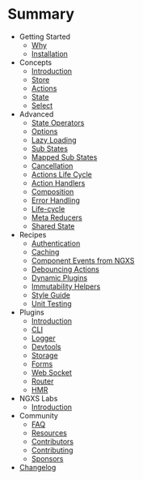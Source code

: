 # Summary

- Getting Started
  - [Why](introduction/why.md)
  - [Installation](introduction/installation.md)
- Concepts
  - [Introduction](concepts/intro.md)
  - [Store](concepts/store.md)
  - [Actions](concepts/actions.md)
  - [State](concepts/state.md)
  - [Select](concepts/select.md)
- Advanced
  - [State Operators](advanced/operators.md)
  - [Options](advanced/options.md)
  - [Lazy Loading](advanced/lazy.md)
  - [Sub States](advanced/sub-states.md)
  - [Mapped Sub States](advanced/mapped-sub-states.md)
  - [Cancellation](advanced/cancellation.md)
  - [Actions Life Cycle](advanced/actions-life-cycle.md)
  - [Action Handlers](advanced/action-handlers.md)
  - [Composition](advanced/composition.md)
  - [Error Handling](advanced/errors.md)
  - [Life-cycle](advanced/life-cycle.md)
  - [Meta Reducers](advanced/meta-reducer.md)
  - [Shared State](advanced/shared-state.md)
- Recipes
  - [Authentication](recipes/authentication.md)
  - [Caching](recipes/cache.md)
  - [Component Events from NGXS](recipes/component-events-from-ngxs.md)
  - [Debouncing Actions](recipes/debouncing-actions.md)
  - [Dynamic Plugins](recipes/dynamic-plugins.md)
  - [Immutability Helpers](recipes/immutability-helpers.md)
  - [Style Guide](recipes/style-guide.md)
  - [Unit Testing](recipes/unit-testing.md)
- Plugins
  - [Introduction](plugins/intro.md)
  - [CLI](plugins/cli.md)
  - [Logger](plugins/logger.md)
  - [Devtools](plugins/devtools.md)
  - [Storage](plugins/storage.md)
  - [Forms](plugins/form.md)
  - [Web Socket](plugins/websocket.md)
  - [Router](plugins/router.md)
  - [HMR](plugins/hmr.md)
- NGXS Labs
  - [Introduction](ngxs-labs/intro.md)
- Community
  - [FAQ](advanced/faq.md)
  - [Resources](community/projects.md)
  - [Contributors](community/contributors.md)
  - [Contributing](community/contributing.md)
  - [Sponsors](community/sponsors.md)
- [Changelog](https://github.com/ngxs/store/blob/master/CHANGELOG.md)
